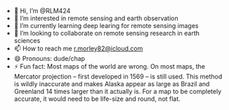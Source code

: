 - 👋 Hi, I’m @RLM424
- 👀 I’m interested in remote sensing and earth observation
- 🌱 I’m currently learning deep learing for remote sensing images
- 💞️ I’m looking to collaborate on remote sensing research in earth sciences
- 📫 How to reach me r.morley82@icloud.com   
- 😄 Pronouns: dude/chap
- ⚡ Fun fact: Most maps of the world are wrong. On most maps, the Mercator projection – first developed in 1569 – is still used. 
This method is wildly inaccurate and makes Alaska appear as large as Brazil and Greenland 14 times larger than it actually is. 
For a map to be completely accurate, it would need to be life-size and round, not flat.

<!---
RLM424/RLM424 is a ✨ special ✨ repository because its `README.md` (this file) appears on your GitHub profile.
You can click the Preview link to take a look at your changes.
--->
